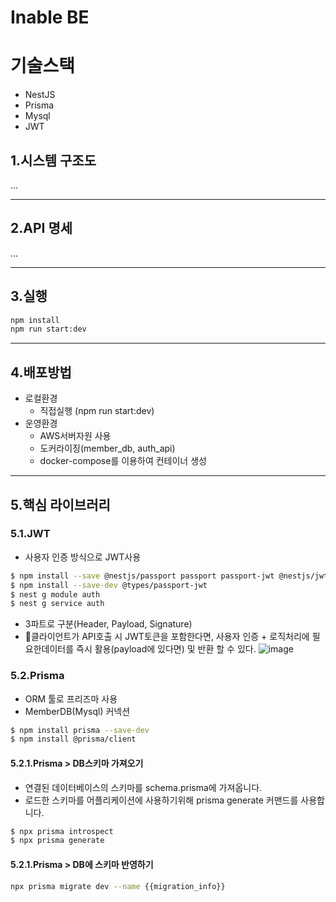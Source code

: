 # Inable BE

# 기술스택
- NestJS
- Prisma
- Mysql
- JWT

## 1.시스템 구조도
...

--- 
## 2.API 명세
...

--- 
## 3.실행
```bash
npm install
npm run start:dev
```

--- 
## 4.배포방법
- 로컬환경
   - 직접실행 (npm run start:dev)
- 운영환경
   - AWS서버자원 사용
   - 도커라이징(member_db, auth_api)
   - docker-compose를 이용하여 컨테이너 생성

---
## 5.핵심 라이브러리
### 5.1.JWT
- 사용자 인증 방식으로 JWT사용
```bash
$ npm install --save @nestjs/passport passport passport-jwt @nestjs/jwt
$ npm install --save-dev @types/passport-jwt
$ nest g module auth
$ nest g service auth
```
- 3파트로 구분(Header, Payload, Signature)
- 클라이언트가 API호출 시 JWT토큰을 포함한다면, 사용자 인증 + 로직처리에 필요한데이터를 즉시 활용(payload에 있다면) 및 반환 할 수 있다.
![image](https://github.com/user-attachments/assets/271737f3-323d-41e2-8a79-c881412e8409)


### 5.2.Prisma
- ORM 툴로 프리즈마 사용
- MemberDB(Mysql) 커넥션
```bash
$ npm install prisma --save-dev
$ npm install @prisma/client
```
#### 5.2.1.Prisma > DB스키마 가져오기
- 연결된 데이터베이스의 스키마를 schema.prisma에 가져옵니다.
- 로드한 스키마를 어플리케이션에 사용하기위해 prisma generate 커맨드를 사용합니다.
```bash
$ npx prisma introspect
$ npx prisma generate
```
#### 5.2.1.Prisma > DB에 스키마 반영하기
```bash
npx prisma migrate dev --name {{migration_info}}
```




